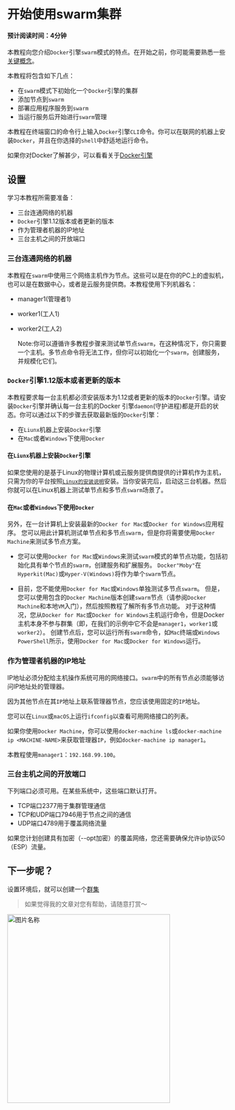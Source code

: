 # 开始使用swarm集群
#### 预计阅读时间：4分钟

本教程向您介绍`Docker`引擎`swarm`模式的特点。在开始之前，你可能需要熟悉一些[关键概念](https://docs.docker.com/engine/swarm/key-concepts/)。

本教程将包含如下几点：

* 在`swarm`模式下初始化一个`Docker`引擎的集群
* 添加节点到`swarm`
* 部署应用程序服务到`swarm`
* 当运行服务后开始进行`swarm`管理

本教程在终端窗口的命令行上输入`Docker`引擎`CLI`命令。你可以在联网的机器上安装`Docker`，并且在你选择的`shell`中舒适地运行命令。

如果你对Docker了解甚少，可以看看关于[Docker引擎](https://docs.docker.com/engine/)

## 设置

学习本教程所需要准备：

* 三台连通网络的机器
* `Docker`引擎1.12版本或者更新的版本
* 作为管理者机器的IP地址
* 三台主机之间的开放端口

### 三台连通网络的机器

本教程在`swarm`中使用三个网络主机作为节点。这些可以是在你的PC上的虚拟机，也可以是在数据中心，或者是云服务提供商。本教程使用下列机器名：

* manager1(管理者1)
* worker1(工人1)
* worker2(工人2)

    Note:你可以遵循许多教程步骤来测试单节点`swarm`，在这种情况下，你只需要一个主机。多节点命令将无法工作，但你可以初始化一个`swarm`，创建服务，并规模化它们。

### `Docker`引擎1.12版本或者更新的版本

本教程要求每一台主机都必须安装版本为1.12或者更新的版本的`Docker`引擎。请安装`Docker`引擎并确认每一台主机的Docker 引擎`daemon`(守护进程)都是开启的状态。你可以通过以下的步骤去获取最新版的`Docker`引擎：

* 在`Liunx`机器上安装`Docker`引擎
* 在`Mac`或者`Windows`下使用`Docker`

#### 在`Liunx`机器上安装`Docker`引擎

如果您使用的是基于Linux的物理计算机或云服务提供商提供的计算机作为主机，只需为你的平台按照[`Linux的安装说明`](https://docs.docker.com/engine/installation/)安装。当你安装完后，启动这三台机器。然后你就可以在Linux机器上测试单节点和多节点`swarm`场景了。

#### 在`Mac`或者`Windows`下使用`Docker`

另外，在一台计算机上安装最新的`Docker for Mac`或`Docker for Windows`应用程序。 您可以用此计算机测试单节点和多节点`swarm`，但是你将需要使用`Docker Machine`来测试多节点方案。

* 您可以使用`Docker for Mac`或`Windows`来测试`swarm`模式的单节点功能，包括初始化具有单个节点的`swarm`，创建服务和扩展服务。 `Docker"Moby"`在`Hyperkit(Mac)`或`Hyper-V(Windows)`将作为单个`swarm`节点。

* 目前，您不能使用`Docker for Mac`或`Windows`单独测试多节点`swarm`。 但是，您可以使用包含的`Docker Machine`版本创建`swarm`节点（请参阅`Docker Machine`和本地`VM`入门），然后按照教程了解所有多节点功能。 对于这种情况，您从`Docker for Mac`或`Docker for Windows`主机运行命令，但是Docker主机本身不参与群集（即，在我们的示例中它不会是`manager1`，`worker1`或`worker2`）。 创建节点后，您可以运行所有`swarm`命令，如`Mac`终端或`Windows PowerShell`所示，使用`Docker for Mac`或`Docker for Windows`运行。

### 作为管理者机器的IP地址

IP地址必须分配给主机操作系统可用的网络接口。`swarm`中的所有节点必须能够访问IP地址处的管理器。

因为其他节点在其`IP`地址上联系管理器节点，您应该使用固定的`IP`地址。

您可以在`Linux`或`macOS`上运行`ifconfig`以查看可用网络接口的列表。

如果你使用`Docker Machine`，你可以使用`docker-machine ls`或`docker-machine ip <MACHINE-NAME>`来获取管理器`IP`，例如`docker-machine ip manager1`。

本教程使用`manager1`：`192.168.99.100`。

### 三台主机之间的开放端口

下列端口必须可用。在某些系统中，这些端口默认打开。

* TCP端口2377用于集群管理通信
* TCP和UDP端口7946用于节点之间的通信
* UDP端口4789用于覆盖网络流量

如果您计划创建具有加密（--opt加密）的覆盖网络，您还需要确保允许ip协议50（ESP）流量。

## 下一步呢？
设置环境后，就可以创建一个[群集](https://docs.docker.com/engine/swarm/swarm-tutorial/create-swarm/)
> 如果觉得我的文章对您有帮助，请随意打赏～

<img src="../../res/wxmoney.jpg" width = "372" height = "432" alt="图片名称" align=center />